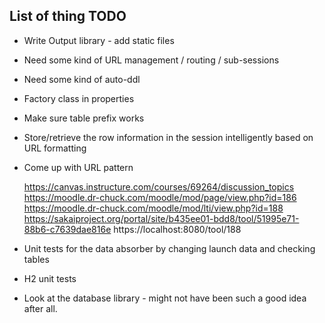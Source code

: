 List of thing TODO
------------------

* Write Output library - add static files

* Need some kind of URL management / routing / sub-sessions

* Need some kind of auto-ddl

* Factory class in properties

* Make sure table prefix works

* Store/retrieve the row information in the session intelligently based on URL formatting

* Come up with URL pattern

    https://canvas.instructure.com/courses/69264/discussion_topics
    https://moodle.dr-chuck.com/moodle/mod/page/view.php?id=186
    https://moodle.dr-chuck.com/moodle/mod/lti/view.php?id=188
    https://sakaiproject.org/portal/site/b435ee01-bdd8/tool/51995e71-88b6-c7639dae816e
    https://localhost:8080/tool/188

* Unit tests for the data absorber by changing launch data and checking tables 

* H2 unit tests


* Look at the database library - might not have been such a good idea after all.

